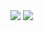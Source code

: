 <img src="https://capsule-render.vercel.app/api?type=wave&color=auto&height=300&section=header&text=HwaYeong_GitHub&fontSize=40" />
<picture>
<source 
  srcset="https://github-readme-stats.vercel.app/api?username=sanchaehwa&show_icons=true&theme=dark"
  media="(prefers-color-scheme: dark)"
/>
<source
  srcset="https://github-readme-stats.vercel.app/api?username=sanchaehwa&show_icons=true"
  media="(prefers-color-scheme: light), (prefers-color-scheme: no-preference)"
/>
<img src="https://github-readme-stats.vercel.app/api?username=sanchaehwa&show_icons=true" />
</picture>
<br>

<!--
**sanchaehwa/sanchaehwa** is a ✨ _special_ ✨ repository because its `README.md` (this file) appears on your GitHub profile.

Here are some ideas to get you started:

- 🔭 I’m currently working on ...
- 🌱 I’m currently learning ...
- 👯 I’m looking to collaborate on ...
- 🤔 I’m looking for help with ...
- 💬 Ask me about ...
- 📫 How to reach me: ...
- 😄 Pronouns: ...
- ⚡ Fun fact: ...
-->
